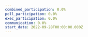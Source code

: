 ```yaml
---
combined_participation: 0.0%
poll_participation: 0.0%
exec_participation: 0.0%
communication: 0.0%
start_date: 2022-09-28T00:00:00.000Z
---
```


